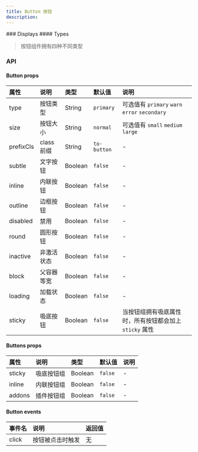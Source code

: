 ```yaml
---
title: Button 按钮
description:
---
```


<ClientOnly>
  ### Displays
  #### Types

  > 按钮组件拥有四种不同类型

  <template>
    <CodeBlocks>
      <ButtonGroup>
        <Button>default</Button>
        <Button type="primary">primary</Button>
        <Button type="secondary">
          secondary
        </Button>
        <Button type="warn">
          warn
        </Button>
        <Button type="error">
          error
        </Button>
      </ButtonGroup>

  <template slot="code">

```jsx
  <Button>default</Button>
  <Button type="primary">primary</Button>
  <Button type="secondary">secondary</Button>
  <Button type="warn">warn</Button>
  <Button type="error">error</Button>
```
  </template>
  </CodeBlocks>

  #### Sizes
  > 按钮组件拥有三种大小

  <template>
    <CodeBlocks>
      <ButtonGroup>
        <Button size="small">small</Button>
        <Button>default</Button>
        <Button size="medium">medium</Button>
        <Button size="large">large</Button>
      </ButtonGroup>

  <template slot="code">

  ```jsx

    <Button size="small">small</Button>
    <Button>default</Button>
    <Button size="medium">medium</Button>
    <Button size="large">large</Button>
  ```
  </template>
  </CodeBlocks>
  </template>

  #### Block
  > 将按钮宽度调整为其父容器等宽

  <template>
    <CodeBlocks>
      <ButtonGroup>
        <Button subtle block>block</Button>
        <Button outline block>block</Button>
        <Button block>block</Button>
        <Button type="secondary" block>block</Button>
        <Button type="warn" block>block</Button>
        <Button type="error" block>block</Button>
      </ButtonGroup>

   <template slot="code">

  ```jsx

    <Button subtle block>block</Button>
    <Button outline block>block</Button>
    <Button block>block</Button>
    <Button type="secondary" block>block</Button>
    <Button type="warn" block>block</Button>
    <Button type="error" block>block</Button>
  ```
  </template>
    </CodeBlocks>
  </template>
  ### Styles
  #### Round
  > 圆形边框的按钮

  <template>
    <CodeBlocks>
      <Button type="primary" round>round</Button>
      <Button type="secondary" round>round</Button>
      <Button type="warn" round>round</Button>
      <Button type="error" round>round</Button>

   <template slot="code">

  ```jsx

    <Button type="primary" round>round</Button>
    <Button type="secondary" round>round</Button>
    <Button type="warn" round>round</Button>
    <Button type="error" round>round</Button>
  ```
  </template>
    </CodeBlocks>
  </template>

  #### Outline
  > 边框按钮

  <template>
    <CodeBlocks>
      <ButtonGroup>
        <Button type="primary" outline>outline</Button>
        <Button type="secondary" outline>outline</Button>
        <Button type="warn" outline>outline</Button>
        <Button type="error" outline>outline</Button>
      </ButtonGroup>
        <Button type="primary" outline size="small">outline</Button>
        <Button type="secondary" outline size="small">outline</Button>
        <Button type="warn" outline size="small">outline</Button>
        <Button type="error" outline size="small">outline</Button>
   <template slot="code">

  ```jsx

    <Button type="primary" outline>outline</Button>
    <Button type="secondary" outline>outline</Button>
    <Button type="warn" outline>outline</Button>
    <Button type="error" outline>outline</Button>

    <Button type="primary" outline size="small">outline</Button>
    <Button type="secondary" outline size="small">outline</Button>
    <Button type="warn" outline size="small">outline</Button>
    <Button type="error" outline size="small">outline</Button>
  ```
  </template>
    </CodeBlocks>
  </template>

  ### States
  #### Loading
  > 加载状态，常用于处理异步请求

  <template>
    <CodeBlocks>
      <Button type="primary" loading>primary</Button>
      <Button type="secondary" loading>secondary</Button>
      <Button type="warn" loading>warn</Button>
      <Button type="error" loading>error</Button>

   <template slot="code">

  ```jsx

    <Button type="primary" loading>primary</Button>
    <Button type="secondary" loading>secondary</Button>
    <Button type="warn" loading>warn</Button>
    <Button type="error" loading>error</Button>
  ```
  </template>
    </CodeBlocks>
  </template>

  #### Disabled
  > 禁用状态

  <template>
    <CodeBlocks>
      <Button subtle disabled>disabled</Button>
      <Button outline disabled>disabled</Button>
      <Button type="warn" disabled>disabled</Button>
      <Button type="error" disabled>disabled</Button>

   <template slot="code">

  ```jsx

    <Button subtle disabled>disabled</Button>
    <Button outline disabled>disabled</Button>
    <Button type="warn" disabled>disabled</Button>
    <Button type="error" disabled>disabled</Button>
  ```
  </template>
    </CodeBlocks>
  </template>

  #### Inactive
  > 未激活状态

  <template>
    <CodeBlocks>
      <Button subtle inactive>inactive</Button>
      <Button outline inactive>inactive</Button>
      <Button inactive>inactive</Button>
      <Button type="secondary" inactive>inactive</Button>
      <Button type="warn" inactive>inactive</Button>
      <Button type="error" inactive>inactive</Button>

   <template slot="code">

  ```jsx

    <Button subtle inactive>inactive</Button>
    <Button outline inactive>inactive</Button>
    <Button inactive>inactive</Button>
    <Button type="secondary" inactive>inactive</Button>
    <Button type="warn" inactive>inactive</Button>
    <Button type="error" inactive>inactive</Button>
  ```
  </template>
    </CodeBlocks>
  </template>

  ### Buttons
  #### Default
  > 默认按钮组合

  <template>
    <CodeBlocks>
      <ButtonGroup>
        <Button type="primary">primary</Button>
        <Button type="secondary">secondary</Button>
        <Button type="warn">warn</Button>
        <Button type="error">error</Button>
      </ButtonGroup>

   <template slot="code">

  ```jsx

    <ButtonGroup>
      <Button type="primary">primary</Button>
      <Button type="secondary">secondary</Button>
      <Button type="warn">warn</Button>
      <Button type="error">error</Button>
    </ButtonGroup>
  ```
  </template>
    </CodeBlocks>
  </template>

  #### Addons
  > 默认按钮组合

  <template>
    <CodeBlocks>
      <ButtonGroup addons>
        <Button type="primary">primary</Button>
        <Button type="secondary" inactive>secondary</Button>
        <Button type="warn">warn</Button>
        <Button type="error">error</Button>
      </ButtonGroup>
      <ButtonGroup addons>
        <Button type="primary" outline>primary</Button>
        <Button type="primary" outline>primary</Button>
        <Button type="primary" outline>primary</Button>
        <Button type="primary" outline>primary</Button>
      </ButtonGroup>

   <template slot="code">

  ```jsx

    <ButtonGroup addons>
      <Button type="primary">primary</Button>
      <Button type="secondary" inactive>secondary</Button>
      <Button type="warn">warn</Button>
      <Button type="error">error</Button>
    </ButtonGroup>
    <ButtonGroup addons>
      <Button type="primary" outline>primary</Button>
      <Button type="primary" outline>primary</Button>
      <Button type="primary" outline>primary</Button>
      <Button type="primary" outline>primary</Button>
    </ButtonGroup>
  ```
  </template>
    </CodeBlocks>
  </template>

</template>
</ClientOnly>

<script>
export default {
  methods: {
    handleClick() {
      alert('按钮被点击');
    }
  }
};
</script>

### API

#### Button props
| 属性 | 说明 | 类型 | 默认值 | 说明 |
| :------------ | :------------ | :------------ | :------------ | :------------ |
| type | 按钮类型 | String | `primary` | 可选值有 `primary` `warn` `error` `secondary` |
| size | 按钮大小 | String |  `normal` | 可选值有 `small` `medium` `large`|
| prefixCls | class前缀 | String | `to-button` | - |
| subtle | 文字按钮 | Boolean | `false` | - |
| inline | 内联按钮 | Boolean | `false` | - |
| outline | 边框按钮 | Boolean | `false` | - |
| disabled | 禁用 | Boolean | `false` | - |
| round | 圆形按钮 | Boolean | `false` | - |
| inactive | 非激活状态 | Boolean | `false` | - |
| block | 父容器等宽 | Boolean | `false` | - |
| loading | 加载状态 | Boolean | `false` | - |
| sticky | 吸底按钮 | Boolean | `false` | 当按钮组拥有吸底属性时，所有按钮都会加上 `sticky` 属性 |

#### Buttons props
| 属性 | 说明 | 类型 | 默认值 | 说明 |
| :------------ | :------------ | :------------ | :------------ | :------------ |
| sticky | 吸底按钮组 | Boolean | `false` | - |
| inline | 内联按钮组 | Boolean | `false` | - |
| addons | 插件按钮组 | Boolean | `false` | - |


#### Button events
| 事件名 | 说明 | 返回值 |
| :------------ | :------------ | :------------ |
| click | 按钮被点击时触发 | 无 |
